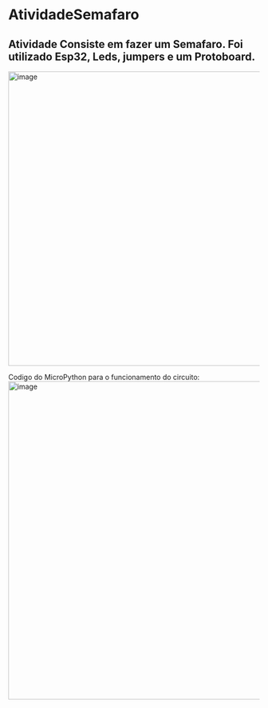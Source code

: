 

 # AtividadeSemafaro

 Atividade Consiste em fazer um Semafaro. Foi utilizado Esp32, Leds, jumpers e um Protoboard.
---
 
<img width="890" height="590" alt="image" src="https://github.com/user-attachments/assets/ae2e67f5-b5fa-4837-a4a3-f43a037a3d6a" />


Codigo do MicroPython para o funcionamento do circuito:
<img width="793" height="638" alt="image" src="https://github.com/user-attachments/assets/2d6b858a-dcf6-4541-b564-5bc76cea97dd" />


